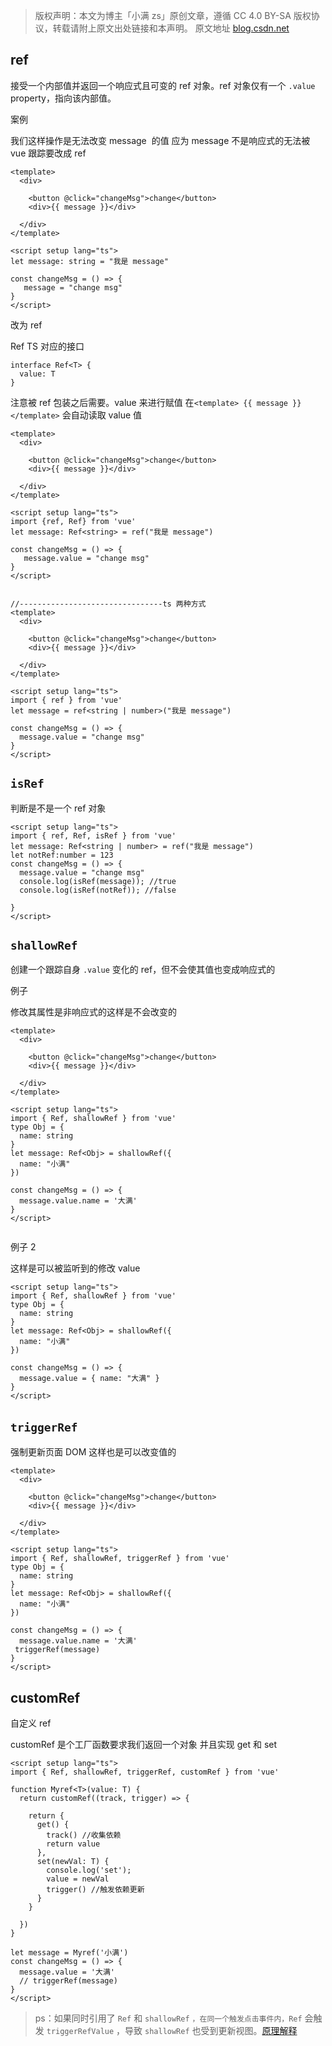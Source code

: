 > 版权声明：本文为博主「小满 zs」原创文章，遵循 CC 4.0 BY-SA 版权协议，转载请附上原文出处链接和本声明。
> 原文地址 [blog.csdn.net](https://blog.csdn.net/qq1195566313/article/details/122780637)

## ref

接受一个内部值并返回一个响应式且可变的 ref 对象。ref 对象仅有一个 `.value` property，指向该内部值。

案例

我们这样操作是无法改变 message  的值 应为 message 不是响应式的无法被 vue 跟踪要改成 ref

```vue
<template>
  <div>

    <button @click="changeMsg">change</button>
    <div>{{ message }}</div>

  </div>
</template>
 
<script setup lang="ts">
let message: string = "我是 message"
 
const changeMsg = () => {
   message = "change msg"
}
</script>
```

改为 ref

Ref TS 对应的接口

```vue
interface Ref<T> {
  value: T
}
```

注意被 ref 包装之后需要。value 来进行赋值
在`<template> {{ message }}</template>` 会自动读取 value 值

```vue
<template>
  <div>

    <button @click="changeMsg">change</button>
    <div>{{ message }}</div>

  </div>
</template>
 
<script setup lang="ts">
import {ref, Ref} from 'vue'
let message: Ref<string> = ref("我是 message")
 
const changeMsg = () => {
   message.value = "change msg"
}
</script>
 

//--------------------------------ts 两种方式
<template>
  <div>

    <button @click="changeMsg">change</button>
    <div>{{ message }}</div>

  </div>
</template>
 
<script setup lang="ts">
import { ref } from 'vue'
let message = ref<string | number>("我是 message")
 
const changeMsg = () => {
  message.value = "change msg"
}
</script>
```

## `isRef`

判断是不是一个 ref 对象

```
<script setup lang="ts">
import { ref, Ref, isRef } from 'vue'
let message: Ref<string | number> = ref("我是 message")
let notRef:number = 123
const changeMsg = () => {
  message.value = "change msg"
  console.log(isRef(message)); //true
  console.log(isRef(notRef)); //false
  
}
</script>
```

## `shallowRef`

创建一个跟踪自身 `.value` 变化的 ref，但不会使其值也变成响应式的

例子

修改其属性是非响应式的这样是不会改变的

```vue
<template>
  <div>

    <button @click="changeMsg">change</button>
    <div>{{ message }}</div>

  </div>
</template>
 
<script setup lang="ts">
import { Ref, shallowRef } from 'vue'
type Obj = {
  name: string
}
let message: Ref<Obj> = shallowRef({
  name: "小满"
})
 
const changeMsg = () => {
  message.value.name = '大满'
}
</script>
 
```

例子 2

这样是可以被监听到的修改 value

```vue
<script setup lang="ts">
import { Ref, shallowRef } from 'vue'
type Obj = {
  name: string
}
let message: Ref<Obj> = shallowRef({
  name: "小满"
})
 
const changeMsg = () => {
  message.value = { name: "大满" }
}
</script>
```

## `triggerRef` 

强制更新页面 DOM
这样也是可以改变值的

```vue
<template>
  <div>

    <button @click="changeMsg">change</button>
    <div>{{ message }}</div>

  </div>
</template>
 
<script setup lang="ts">
import { Ref, shallowRef, triggerRef } from 'vue'
type Obj = {
  name: string
}
let message: Ref<Obj> = shallowRef({
  name: "小满"
})
 
const changeMsg = () => {
  message.value.name = '大满'
 triggerRef(message)
}
</script>
```

## customRef

自定义 ref 

customRef 是个工厂函数要求我们返回一个对象 并且实现 get 和 set

```vue
<script setup lang="ts">
import { Ref, shallowRef, triggerRef, customRef } from 'vue'
 
function Myref<T>(value: T) {
  return customRef((track, trigger) => {

    return {
      get() {
        track() //收集依赖
        return value
      },
      set(newVal: T) {
        console.log('set');
        value = newVal
        trigger() //触发依赖更新
      }
    }

  })
}
 
let message = Myref('小满')
const changeMsg = () => {
  message.value = '大满'
  // triggerRef(message)
}
</script>
```

> ps：如果同时引用了 `Ref` 和 `shallowRef` `，在同一个触发点击事件内，Ref` 会触发  `triggerRefValue` ，导致 `shallowRef` 也受到更新视图。[原理解释](https://www.bilibili.com/video/BV1dS4y1y7vd?p=11)